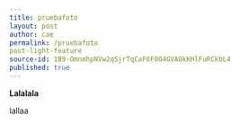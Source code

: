 ```yaml
---
title: pruebafoto
layout: post
author: cae
permalink: /pruebafoto
post-light-feature
source-id: 1B9-OmnmhpNVw2qSjrTqCaF6F804GVA0kKHlFuRCkbL4
published: true
---
```

**Lalalala**

lallaa

